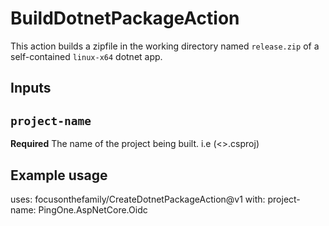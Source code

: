 # BuildDotnetPackageAction

This action builds a zipfile in the working directory named `release.zip` of a self-contained `linux-x64` dotnet app.

## Inputs

## `project-name`

**Required** The name of the project being built. i.e (<<projectName>>.csproj)

## Example usage

  uses: focusonthefamily/CreateDotnetPackageAction@v1 
  with:
    project-name: PingOne.AspNetCore.Oidc
